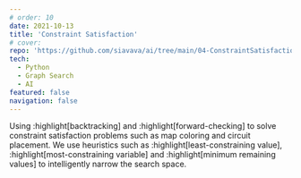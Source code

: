 ```yaml
---
# order: 10
date: 2021-10-13
title: 'Constraint Satisfaction'
# cover: 
repo: 'https://github.com/siavava/ai/tree/main/04-ConstraintSatisfaction'
tech:
  - Python
  - Graph Search
  - AI
featured: false
navigation: false
---
```


Using :highlight[backtracking] and :highlight[forward-checking]
to solve constraint satisfaction problems such as
map coloring and circuit placement.
We use heuristics such as :highlight[least-constraining value],
:highlight[most-constraining variable] and :highlight[minimum remaining values]
to intelligently narrow the search space.
